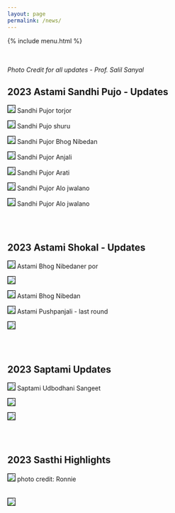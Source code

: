 ```yaml
---
layout: page
permalink: /news/
---
```


{% include menu.html %}
<div id="fb-root"></div>


<div style="color: orange; font-size:1.5em;font-weight: bold;" id="demo"></div>


<br/><br/>
<I>Photo Credit for all updates - Prof. Salil Sanyal</I>
<h2>2023 Astami Sandhi Pujo - Updates</h2>

<img style="border:1px solid black;" src="/images/puja2023/s1.jpg"><img>
Sandhi Pujor torjor<br/>

<img style="border:1px solid black;" src="/images/puja2023/s2.jpg"><img>
Sandhi Pujo shuru<br/>

<img style="border:1px solid black;" src="/images/puja2023/s3.jpg"><img>
Sandhi Pujor Bhog Nibedan<br/>

<img style="border:1px solid black;" src="/images/puja2023/s4.jpg"><img>
Sandhi Pujor Anjali<br/>

<img style="border:1px solid black;" src="/images/puja2023/s5.jpg"><img>
Sandhi Pujor Arati<br/>

<img style="border:1px solid black;" src="/images/puja2023/s6.jpg"><img>
Sandhi Pujor Alo jwalano<br/>

<img style="border:1px solid black;" src="/images/puja2023/s7.jpg"><img>
Sandhi Pujor Alo jwalano<br/>


<br/><br/>
<h2>2023 Astami Shokal - Updates</h2>

<img style="border:1px solid black;" src="/images/puja2023/2023-astami5.jpg"><img>
Astami Bhog Nibedaner por<br/>


<img style="border:1px solid black;" src="/images/puja2023/2023-astami4.jpg"><img>
<br/>


<img style="border:1px solid black;" src="/images/puja2023/2023-astami3.jpg"><img>
Astami Bhog Nibedan<br/>


<img style="border:1px solid black;" src="/images/puja2023/2023-astami2.jpg"><img>
Astami Pushpanjali - last round<br/>

<img style="border:1px solid black;" src="/images/puja2023/2023-astami1.jpg"><img>


<br/><br/>
<h2>2023 Saptami Updates</h2>

<img style="border:1px solid black;" src="/images/puja2023/2023-saptami3.jpg"><img>
Saptami Udbodhani Sangeet<br/>

<img style="border:1px solid black;" src="/images/puja2023/2023-saptami2.jpg"><img>

<img style="border:1px solid black;" src="/images/puja2023/2023-saptami1.jpg"><img>


<br/><br/>

<h2>2023 Sasthi Highlights</h2>
<img style="border:1px solid black;" src="/images/puja2023/ma1.png"><img>
photo credit: Ronnie<br/>

<br/>
<br/>
<img style="border:1px solid black;" src="/images/puja2023/agomoni1.png"><img>

<script>
		function daysRemaining() {
		  var day  = 19
		  var month = 10
		  var year = 2023

		  var daystocount=new Date(year, month -1, day)
		  today=new Date()
		  daystocount.setFullYear(daystocount.getFullYear())
		  var oneday=1000*60*60*24
		  var daysToGo = (Math.ceil((daystocount.getTime()-today.getTime())/(oneday)))
		  var text1 = "45th Durgapuja 2023 : just ";

		  if (daysToGo > 1) {
			   text1 += daysToGo + " days to go ...";
			document.getElementById('demo').innerHTML += text1;

		  }
		  else if (daysToGo == 1) {
			   text1 += "1 day to go ...";
			   document.getElementById('demo').innerHTML += text1;

		  }
		  else if (daysToGo > -7) {
			  var count = daysToGo *(-1) + 1;
			  text1 = "<img src='../images/"+count+".jpg'/>";
			   document.getElementById('demo').innerHTML += text1;

		  }
		  else
			  document.getElementById('demo').innerHTML += "<img src='../images/8.jpg'/>";

		}

		daysRemaining();
		document.getElementById("newsbtn").style.backgroundColor = "orange";



</script>


